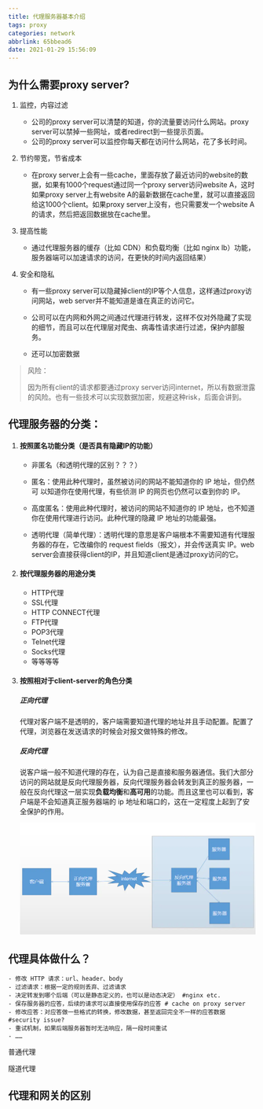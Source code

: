 ```yaml
---
title: 代理服务器基本介绍
tags: proxy
categories: network
abbrlink: 65bbead6
date: 2021-01-29 15:56:09
---
```


<!-- more -->

## 为什么需要proxy server?

1. 监控，内容过滤
   - 公司的proxy server可以清楚的知道，你的流量要访问什么网站。proxy server可以禁掉一些网址，或者redirect到一些提示页面。
   - 公司的proxy server可以监控你每天都在访问什么网站，花了多长时间。
2. 节约带宽，节省成本
   - 在proxy server上会有一些cache，里面存放了最近访问的website的数据，如果有1000个request通过同一个proxy server访问website A，这时如果proxy server上有website A的最新数据在cache里，就可以直接返回给这1000个client。如果proxy server上没有，也只需要发一个website A的请求，然后把返回数据放在cache里。

3. 提高性能
   - 通过代理服务器的缓存（比如 CDN）和负载均衡（比如 nginx lb）功能，服务器端可以加速请求的访问，在更快的时间内返回结果）

4. 安全和隐私

   - 有一些proxy server可以隐藏掉client的IP等个人信息，这样通过proxy访问网站，web server并不能知道是谁在真正的访问它。
   - 公司可以在内网和外网之间通过代理进行转发，这样不仅对外隐藏了实现的细节，而且可以在代理层对爬虫、病毒性请求进行过滤，保护内部服务。

   - 还可以加密数据

> 风险：
>
> 因为所有client的请求都要通过proxy server访问internet，所以有数据泄露的风险。也有一些技术可以实现数据加密，规避这种risk，后面会讲到。



## 代理服务器的分类：

1. #### 按照匿名功能分类（是否具有隐藏IP的功能）
   
   - 非匿名（和透明代理的区别？？？）
   - 匿名：使用此种代理时，虽然被访问的网站不能知道你的 IP 地址，但仍然可 以知道你在使用代理，有些侦测 IP 的网页也仍然可以查到你的 IP。
   - 高度匿名：使用此种代理时，被访问的网站不知道你的 IP 地址，也不知道你在使用代理进行访问。此种代理的隐藏 IP 地址的功能最强。
   
   - 透明代理（简单代理）：透明代理的意思是客户端根本不需要知道有代理服务器的存在，它改编你的 request fields（报文），并会传送真实 IP。web server会直接获得client的IP，并且知道client是通过proxy访问的它。
   
3. #### 按代理服务器的用途分类
   
   - HTTP代理
   - SSL代理
   - HTTP CONNECT代理
   - FTP代理
   - POP3代理
   - Telnet代理
   - Socks代理
   - 等等等等
   
3. #### 按照相对于client-server的角色分类

   ##### 正向代理

   代理对客户端不是透明的，客户端需要知道代理的地址并且手动配置。配置了代理，浏览器在发送请求的时候会对报文做特殊的修改。

   ##### 反向代理

   说客户端一般不知道代理的存在，认为自己是直接和服务器通信。我们大部分访问的网站就是反向代理服务器，反向代理服务器会转发到真正的服务器，一般在反向代理这一层实现**负载均衡**和**高可用**的功能。而且这里也可以看到，客户端是不会知道真正服务器端的 ip 地址和端口的，这在一定程度上起到了安全保护的作用。

   <img src="proxy-intro/image-20210129182705751.png" alt="image-20210129182705751" style="zoom:60%;" />

## 代理具体做什么？
```shell
- 修改 HTTP 请求：url、header、body  
- 过滤请求：根据一定的规则丢弃、过滤请求 
- 决定转发到哪个后端（可以是静态定义的，也可以是动态决定） #nginx etc.
- 保存服务器的应答，后续的请求可以直接使用保存的应答 # cache on proxy server
- 修改应答：对应答做一些格式的转换，修改数据，甚至返回完全不一样的应答数据  #security issue?
- 重试机制，如果后端服务器暂时无法响应，隔一段时间重试
- ……
```




普通代理

隧道代理



## 代理和网关的区别